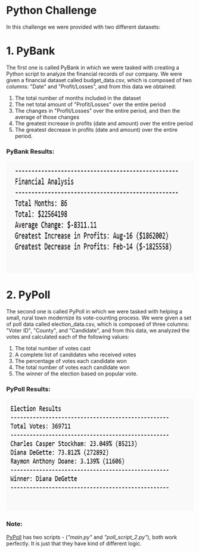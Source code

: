 # Python Challenge

In this challenge we were provided with two different datasets:

# 1. PyBank 

The first one is called PyBank in which we were tasked with creating a Python script to analyze the financial records of our company. 
We were given a financial dataset called budget_data.csv, which is composed of two columns: "Date" and "Profit/Losses", and from this data we obtained:
1) The total number of months included in the dataset
2) The net total amount of "Profit/Losses" over the entire period
3) The changes in "Profit/Losses" over the entire period, and then the average of those changes
4) The greatest increase in profits (date and amount) over the entire period
5) The greatest decrease in profits (date and amount) over the entire period.

### PyBank Results:
<!-- ![PyBank](PyBank/Analysis/Financial_Analysis.png) -->
<img src="PyBank/Analysis/Financial_Analysis.png" alt="Financial_Analysis" width="650" height="300">

# 2. PyPoll

The second one is called PyPoll in which we were tasked with helping a small, rural town modernize its vote-counting process.
We were given a set of poll data called election_data.csv, which is composed of three columns: "Voter ID", "County", and "Candidate", and from this data, we analyzed the votes and calculated each of the following values:
1) The total number of votes cast
2) A complete list of candidates who received votes
3) The percentage of votes each candidate won
4) The total number of votes each candidate won
5) The winner of the election based on popular vote.

### PyPoll Results:
<!-- ![PyPoll](PyPoll/Analysis/Election_Results.png) -->
<img src="PyPoll/Analysis/Election_Results.png" alt="Election_Results" width="650" height="300">

### Note:
<u>PyPoll</u> has two scripts - (*"main.py"* and *"poll_script_2.py"*), both work perfectly. It is just that they have kind of different logic. 

